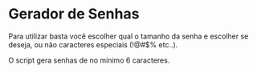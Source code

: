 # Gerador de Senhas

Para utilizar basta você escolher qual o tamanho da senha e escolher se deseja, ou não caracteres especiais (!@#$% etc..).

O script gera senhas de no mínimo 6 caracteres.